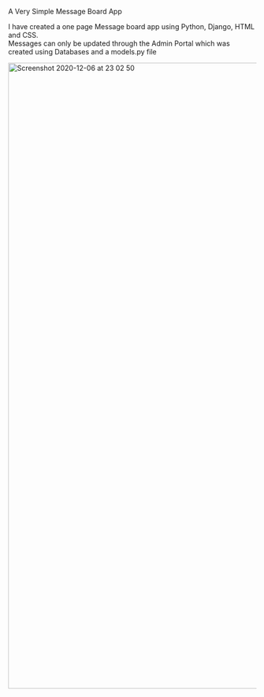 A Very Simple Message Board App

I have created a one page Message board app using Python, Django, HTML and CSS.<br>
Messages can only be updated through the Admin Portal which was created using Databases and a models.py file

<img width="1270" alt="Screenshot 2020-12-06 at 23 02 50" src="https://user-images.githubusercontent.com/67547010/101295725-523c0300-3817-11eb-9eb1-f67e7023b2d2.png">
